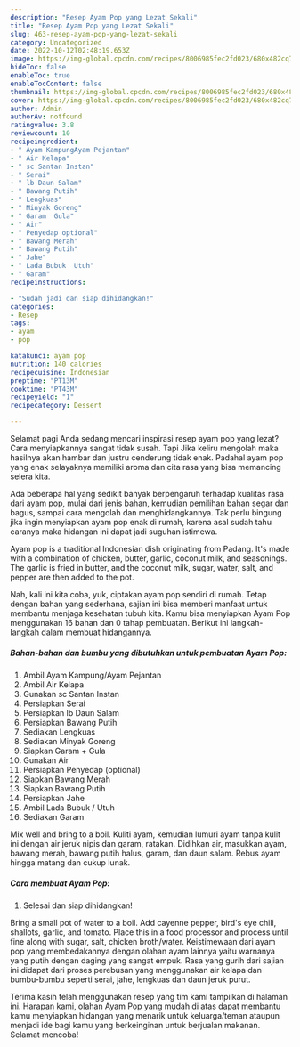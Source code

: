 ```yaml
---
description: "Resep Ayam Pop yang Lezat Sekali"
title: "Resep Ayam Pop yang Lezat Sekali"
slug: 463-resep-ayam-pop-yang-lezat-sekali
category: Uncategorized
date: 2022-10-12T02:48:19.653Z
image: https://img-global.cpcdn.com/recipes/8006985fec2fd023/680x482cq70/ayam-pop-foto-resep-utama.jpg
hideToc: false
enableToc: true
enableTocContent: false
thumbnail: https://img-global.cpcdn.com/recipes/8006985fec2fd023/680x482cq70/ayam-pop-foto-resep-utama.jpg
cover: https://img-global.cpcdn.com/recipes/8006985fec2fd023/680x482cq70/ayam-pop-foto-resep-utama.jpg
author: Admin
authorAv: notfound
ratingvalue: 3.8
reviewcount: 10
recipeingredient:
- " Ayam KampungAyam Pejantan"
- " Air Kelapa"
- " sc Santan Instan"
- " Serai"
- " lb Daun Salam"
- " Bawang Putih"
- " Lengkuas"
- " Minyak Goreng"
- " Garam  Gula"
- " Air"
- " Penyedap optional"
- " Bawang Merah"
- " Bawang Putih"
- " Jahe"
- " Lada Bubuk  Utuh"
- " Garam"
recipeinstructions:

- "Sudah jadi dan siap dihidangkan!"
categories:
- Resep
tags:
- ayam
- pop

katakunci: ayam pop 
nutrition: 140 calories
recipecuisine: Indonesian
preptime: "PT13M"
cooktime: "PT43M"
recipeyield: "1"
recipecategory: Dessert

---
```



Selamat pagi Anda sedang mencari inspirasi resep ayam pop yang lezat? Cara menyiapkannya sangat tidak susah. Tapi Jika keliru mengolah maka hasilnya akan hambar dan justru cenderung tidak enak. Padahal ayam pop yang enak selayaknya memiliki aroma dan cita rasa yang bisa memancing selera kita.


Ada beberapa hal yang sedikit banyak berpengaruh terhadap kualitas rasa dari ayam pop, mulai dari jenis bahan, kemudian pemilihan bahan segar dan bagus, sampai cara mengolah dan menghidangkannya. Tak perlu bingung jika ingin menyiapkan ayam pop enak di rumah, karena asal sudah tahu caranya maka hidangan ini dapat jadi suguhan istimewa.

Ayam pop is a traditional Indonesian dish originating from Padang. It&#39;s made with a combination of chicken, butter, garlic, coconut milk, and seasonings. The garlic is fried in butter, and the coconut milk, sugar, water, salt, and pepper are then added to the pot.


Nah, kali ini kita coba, yuk, ciptakan ayam pop sendiri di rumah. Tetap dengan bahan yang sederhana, sajian ini bisa memberi manfaat untuk membantu menjaga kesehatan tubuh kita. Kamu bisa menyiapkan Ayam Pop menggunakan 16 bahan dan 0 tahap pembuatan. Berikut ini langkah-langkah dalam membuat hidangannya.

<!--inarticleads1-->

##### Bahan-bahan dan bumbu yang dibutuhkan untuk pembuatan Ayam Pop:

1. Ambil  Ayam Kampung/Ayam Pejantan
1. Ambil  Air Kelapa
1. Gunakan  sc Santan Instan
1. Persiapkan  Serai
1. Persiapkan  lb Daun Salam
1. Persiapkan  Bawang Putih
1. Sediakan  Lengkuas
1. Sediakan  Minyak Goreng
1. Siapkan  Garam + Gula
1. Gunakan  Air
1. Persiapkan  Penyedap (optional)
1. Siapkan  Bawang Merah
1. Siapkan  Bawang Putih
1. Persiapkan  Jahe
1. Ambil  Lada Bubuk / Utuh
1. Sediakan  Garam


Mix well and bring to a boil. Kuliti ayam, kemudian lumuri ayam tanpa kulit ini dengan air jeruk nipis dan garam, ratakan. Didihkan air, masukkan ayam, bawang merah, bawang putih halus, garam, dan daun salam. Rebus ayam hingga matang dan cukup lunak. 

<!--inarticleads2-->

##### Cara membuat Ayam Pop:


1. Selesai dan siap dihidangkan!

Bring a small pot of water to a boil. Add cayenne pepper, bird&#39;s eye chili, shallots, garlic, and tomato. Place this in a food processor and process until fine along with sugar, salt, chicken broth/water. Keistimewaan dari ayam pop yang membedakannya dengan olahan ayam lainnya yaitu warnanya yang putih dengan daging yang sangat empuk. Rasa yang gurih dari sajian ini didapat dari proses perebusan yang menggunakan air kelapa dan bumbu-bumbu seperti serai, jahe, lengkuas dan daun jeruk purut. 

Terima kasih telah menggunakan resep yang tim kami tampilkan di halaman ini. Harapan kami, olahan Ayam Pop yang mudah di atas dapat membantu kamu menyiapkan hidangan yang menarik untuk keluarga/teman ataupun menjadi ide bagi kamu yang berkeinginan untuk berjualan makanan. Selamat mencoba!
